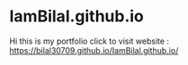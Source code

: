 # IamBilal.github.io
Hi this is my portfolio
click to visit website : https://bilal30709.github.io/IamBilal.github.io/

